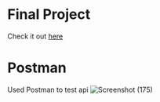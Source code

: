 # Final Project
Check it out [here](https://studsport.herokuapp.com/)

# Postman
Used Postman to test api
![Screenshot (175)](https://user-images.githubusercontent.com/74243780/134805565-5ca53788-7e55-4060-936b-01f72fbc8211.png)
